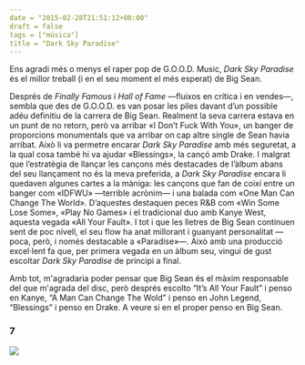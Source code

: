 ```yaml
---
date = "2015-02-28T21:51:12+00:00"
draft = false
tags = ["música"]
title = "Dark Sky Paradise"
---
```

Ens agradi més o menys el raper pop de G.O.O.D. Music, *Dark Sky Paradise* és el millor treball (i en el seu moment el més esperat) de Big Sean. 

<!-- more -->

Després de *Finally Famous* i *Hall of Fame* —fluixos en crítica i en vendes—, sembla que des de G.O.O.D. es van posar les piles davant d’un possible adéu definitiu de la carrera de Big Sean. Realment la seva carrera estava en un punt de no retorn, però va arribar «I Don’t Fuck With You», un banger de proporcions monumentals que va arribar on cap altre single de Sean havia arribat. Això li va permetre encarar *Dark Sky Paradise* amb més seguretat, a la qual cosa també hi va ajudar «Blessings», la cançó amb Drake. I malgrat que l’estratègia de llançar les cançons més destacades de l’àlbum abans del seu llançament no és la meva preferida, a *Dark Sky Paradise* encara li quedaven algunes cartes a la màniga: les cançons que fan de coixí entre un banger com «IDFWU» —terrible acrònim— i una balada com «One Man Can Change The World». D’aquestes destaquen peces R&B com «Win Some Lose Some», «Play No Games» i el tradicional duo amb Kanye West, aquesta vegada «All Your Fault». I tot i que les lletres de Big Sean continuen sent de poc nivell, el seu flow ha anat millorant i guanyant personalitat —poca, però, i només destacable a «Paradise»—. Això amb una producció excel·lent fa que, per primera vegada en un àlbum seu, vingui de gust escoltar *Dark Sky Paradise* de principi a final.

Amb tot, m'agradaria poder pensar que Big Sean és el màxim responsable del que m'agrada del disc, però després escolto “It’s All Your Fault” i penso en Kanye, “A Man Can Change The Wold” i penso en John Legend, “Blessings” i penso en Drake. A veure si en el proper penso en Big Sean.

### 7

<img id="splash" src="http://i.imgur.com/hW10iRU.jpg">